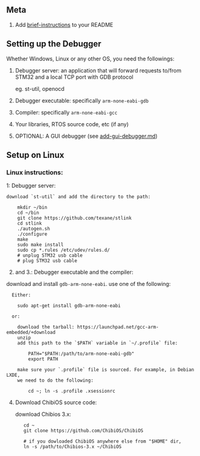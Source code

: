 Meta
---------------------

1. Add [brief-instructions](./brief-instructions.md) to your README

Setting up the Debugger
---------------------

Whether Windows, Linux or any other OS, you need the followings:

1. Debugger server:
  an application that will forward requests to/from STM32 and
  a local TCP port with GDB protocol

      eg. st-util, openocd

2. Debugger executable: specifically `arm-none-eabi-gdb`
3. Compiler: specifically `arm-none-eabi-gcc`
4. Your libraries, RTOS source code, etc (if any)
5. OPTIONAL: A GUI debugger (see [add-gui-debugger.md](./add-gui-debugger.md))

## Setup on Linux

### Linux instructions:

1: Debugger server:

    download `st-util` and add the directory to the path:

        mkdir ~/bin
        cd ~/bin
        git clone https://github.com/texane/stlink
        cd stlink
        ./autogen.sh
        ./configure
        make
        sudo make install
        sudo cp *.rules /etc/udev/rules.d/
        # unplug STM32 usb cable
        # plug STM32 usb cable  

2. and 3.:  Debugger executable and the compiler:

  download and install `gdb-arm-none-eabi`. use one of the following:


      Either:

        sudo apt-get install gdb-arm-none-eabi

      or:

        download the tarball: https://launchpad.net/gcc-arm-embedded/+download
        unzip
        add this path to the `$PATH` variable in `~/.profile` file:

            PATH="$PATH:/path/to/arm-none-eabi-gdb"
            export PATH

        make sure your `.profile` file is sourced. For example, in Debian LXDE,
        we need to do the following:

            cd ~; ln -s .profile .xsessionrc


4. Download ChibiOS source code:

      download Chibios 3.x:

          cd ~
          git clone https://github.com/ChibiOS/ChibiOS

          # if you dowloaded ChibiOS anywhere else from "$HOME" dir,
          ln -s /path/to/Chibios-3.x ~/ChibiOS
